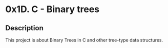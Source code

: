 # 0x1D. C - Binary trees

## Description
This project is about Binary Trees in C and other tree-type data structures.
